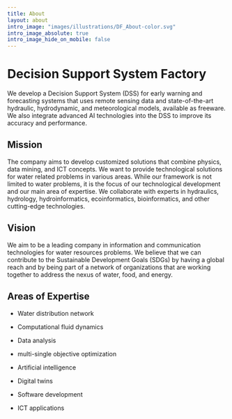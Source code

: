 ```yaml
---
title: About
layout: about
intro_image: "images/illustrations/DF_About-color.svg"
intro_image_absolute: true
intro_image_hide_on_mobile: false
---
```


# Decision Support System Factory

We develop a Decision Support System (DSS) for early warning and forecasting systems that uses remote sensing data and state-of-the-art hydraulic, hydrodynamic, and meteorological models, available as freeware. We also integrate advanced AI technologies into the DSS to improve its accuracy and performance.

## Mission

The company aims to develop customized solutions that combine physics, data mining, and ICT concepts. We want to provide technological solutions for water related problems in various areas. While our framework is not limited to water problems, it is the focus of our technological development and our main area of expertise. We collaborate with experts in hydraulics, hydrology, hydroinformatics, ecoinformatics, bioinformatics, and other cutting-edge technologies.

## Vision

We aim to be a leading company in information and communication technologies for water resources problems. We believe that we can contribute to the Sustainable Development Goals (SDGs) by having a global reach and by being part of a network of organizations that are working together to address the nexus of water, food, and energy.

## Areas of Expertise

- Water distribution network
- Computational fluid dynamics

- Data analysis
- multi-single objective optimization
- Artificial intelligence

- Digital twins
- Software development
- ICT applications
